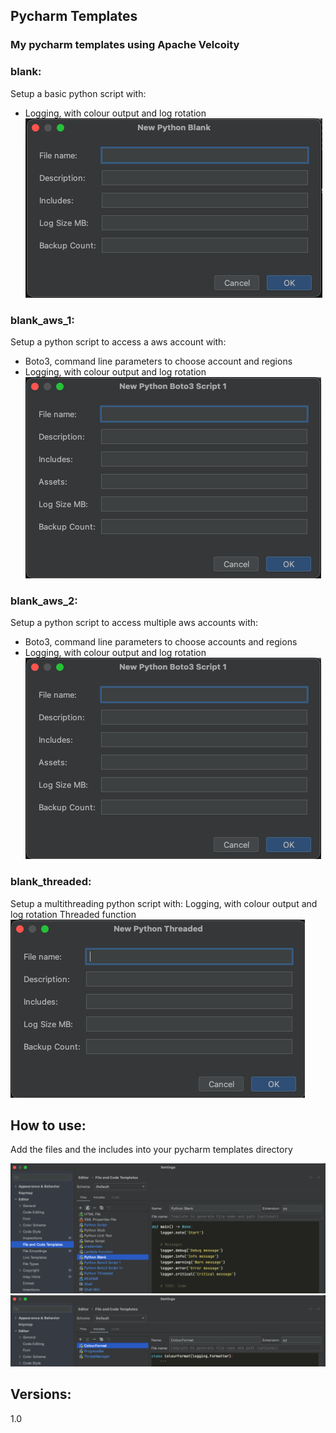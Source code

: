 ## Pycharm Templates

### My pycharm templates using Apache Velcoity


### blank:

Setup a basic python script with:
- Logging, with colour output and log rotation
![New Doc](media/blank.png)

### blank_aws_1:

Setup a python script to access a aws account with:
- Boto3, command line parameters to choose account and regions
- Logging, with colour output and log rotation
![New Doc](media/blank_aws.png)
### blank_aws_2:

Setup a python script to access multiple aws accounts with:
- Boto3, command line parameters to choose accounts and regions
- Logging, with colour output and log rotation
![New Doc](media/blank_aws.png)

### blank_threaded:

Setup a multithreading python script with:
Logging, with colour output and log rotation
Threaded function
![New Doc](media/blank_multithreaded.png)

## How to use:

Add the files and the includes into your pycharm templates directory

![Tempaltes](media/templates.png)
![Includes](media/includes.png)


## Versions:

1.0
